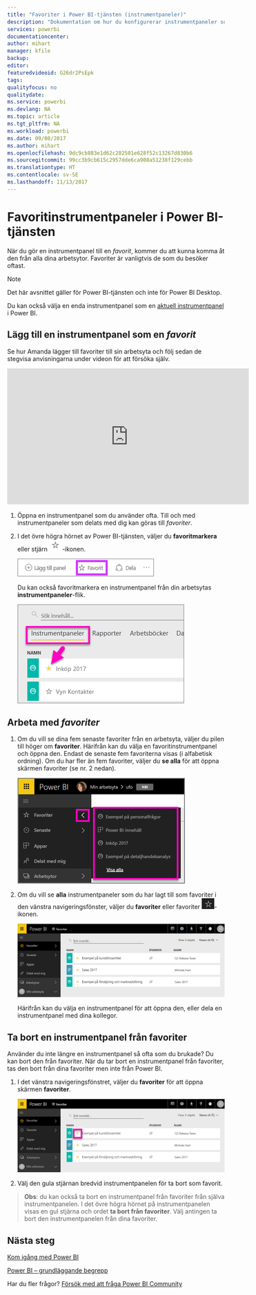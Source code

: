 ```yaml
---
title: "Favoriter i Power BI-tjänsten (instrumentpaneler)"
description: "Dokumentation om hur du konfigurerar instrumentpaneler som favoriter i Power BI-tjänsten"
services: powerbi
documentationcenter: 
author: mihart
manager: kfile
backup: 
editor: 
featuredvideoid: G26dr2PsEpk
tags: 
qualityfocus: no
qualitydate: 
ms.service: powerbi
ms.devlang: NA
ms.topic: article
ms.tgt_pltfrm: NA
ms.workload: powerbi
ms.date: 09/08/2017
ms.author: mihart
ms.openlocfilehash: 9dc9cb883e1d62c282501e628f52c13267d830b6
ms.sourcegitcommit: 99cc3b9cb615c2957dde6ca908a51238f129cebb
ms.translationtype: HT
ms.contentlocale: sv-SE
ms.lasthandoff: 11/13/2017
---
```

# <a name="favorite-dashboards-in-the-power-bi-service"></a>Favoritinstrumentpaneler i Power BI-tjänsten
När du gör en instrumentpanel till en *favorit*, kommer du att kunna komma åt den från alla dina arbetsytor.  Favoriter är vanligtvis de som du besöker oftast.

> [!NOTE]
> Det här avsnittet gäller för Power BI-tjänsten och inte för Power BI Desktop.
> 
> 

Du kan också välja en enda instrumentpanel som en [aktuell instrumentpanel](service-dashboard-featured.md) i Power BI.

## <a name="add-a-dashboard-as-a-favorite"></a>Lägg till en instrumentpanel som en *favorit*
Se hur Amanda lägger till favoriter till sin arbetsyta och följ sedan de stegvisa anvisningarna under videon för att försöka själv.

<iframe width="560" height="315" src="https://www.youtube.com/embed/G26dr2PsEpk" frameborder="0" allowfullscreen></iframe>


1. Öppna en instrumentpanel som du använder ofta. Till och med instrumentpaneler som delats med dig kan göras till *favoriter*.
2. I det övre högra hörnet av Power BI-tjänsten, väljer du **favoritmarkera** eller stjärn ![](media/service-dashboard-favorite/power-bi-favorite-icon.png)-ikonen.
   
   ![](media/service-dashboard-favorite/powerbi-dashboard-favorite.png)
   
   Du kan också favoritmarkera en instrumentpanel från din arbetsytas **instrumentpaneler**-flik.
   
   ![](media/service-dashboard-favorite/power-bi-dashboard-favorite.png)

## <a name="working-with-favorites"></a>Arbeta med *favoriter*
1. Om du vill se dina fem senaste favoriter från en arbetsyta, väljer du pilen till höger om **favoriter**.  Härifrån kan du välja en favoritinstrumentpanel och öppna den. Endast de senaste fem favoriterna visas (i alfabetisk ordning). Om du har fler än fem favoriter, väljer du **se alla** för att öppna skärmen favoriter (se nr. 2 nedan). 
   
   ![](media/service-dashboard-favorite/power-bi-favorite-flyout-new.png)
2. Om du vill se **alla** instrumentpaneler som du har lagt till som favoriter i den vänstra navigeringsfönster, väljer du **favoriter** eller favoriter ![](media/service-dashboard-favorite/power-bi-favorites-icon.png)-ikonen.  
   
    ![](media/service-dashboard-favorite/power-bi-favorites-screen.png)
   
   Härifrån kan du välja en instrumentpanel för att öppna den, eller dela en instrumentpanel med dina kollegor.

## <a name="unfavorite-a-dashboard"></a>Ta bort en instrumentpanel från favoriter
Använder du inte längre en instrumentpanel så ofta som du brukade?  Du kan bort den från favoriter. När du tar bort en instrumentpanel från favoriter, tas den bort från dina favoriter men inte från Power BI.

1. I det vänstra navigeringsfönstret, väljer du **favoriter** för att öppna skärmen **favoriter**.
   
   ![](media/service-dashboard-favorite/power-bi-unfavorites-screen.png)
2. Välj den gula stjärnan bredvid instrumentpanelen för ta bort som favorit.

> **Obs**: du kan också ta bort en instrumentpanel från favoriter från själva instrumentpanelen. I det övre högra hörnet på instrumentpanelen visas en gul stjärna och ordet **ta bort från favoriter**. Välj antingen ta bort den instrumentpanelen från dina favoriter. 
> 
> 

## <a name="next-steps"></a>Nästa steg
[Kom igång med Power BI](service-get-started.md)

[Power BI – grundläggande begrepp](service-basic-concepts.md)

Har du fler frågor? [Försök med att fråga Power BI Community](http://community.powerbi.com/)

